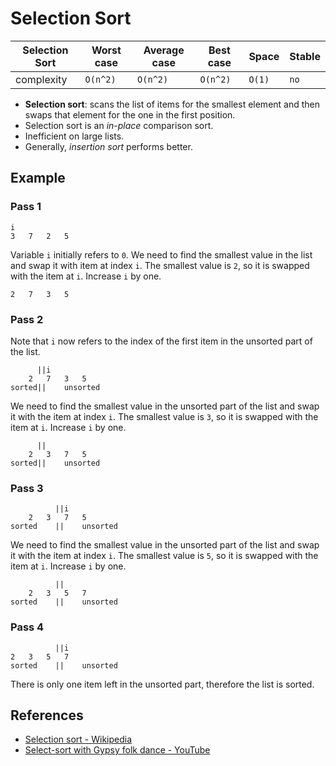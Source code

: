 # Selection Sort

| Selection Sort | Worst case | Average case | Best case | Space  | Stable |
| -------------- | ---------- | ------------ | --------- | ------ | ------ |
| complexity     | `O(n^2)`   | `O(n^2)`     | `O(n^2)`  | `O(1)` | `no`   |

* **Selection sort**: scans the list of items for the smallest element and then
  swaps that element for the one in the first position.
* Selection sort is an *in-place* comparison sort.
* Inefficient on large lists.
* Generally, *insertion sort* performs better.

## Example

### Pass 1

```
i
3	7	2	5
```

Variable `i` initially refers to `0`. We need to find the smallest value in the list and swap it with item at index `i`. The smallest value is `2`, so it is swapped with the item at `i`. Increase `i` by one.

```
2	7	3	5
```

### Pass 2

Note that `i` now refers to the index of the first item in the unsorted part of the list.

```
 	  ||i
 	2	7	3	5
sorted||	unsorted
```

We need to find the smallest value in the unsorted part of the list and swap it with the item at index `i`. The smallest value is `3`, so it is swapped with the item at `i`. Increase `i` by one.

```
 	  ||
 	2	3	7	5
sorted||	unsorted
```

### Pass 3

```
 	 	  ||i
 	2	3	7	5
sorted 	  ||	unsorted
```

We need to find the smallest value in the unsorted part of the list and swap it with the item at index `i`. The smallest value is `5`, so it is swapped with the item at `i`. Increase `i` by one.

```
 	 	  ||
 	2	3	5	7
sorted 	  ||	unsorted
```

### Pass 4

```
 	 	  ||i
2	3	5	7
sorted 	  ||	unsorted
```

There is only one item left in the unsorted part, therefore the list is sorted.

## References

* [Selection sort - Wikipedia](https://en.wikipedia.org/wiki/Selection_sort)
* [Select-sort with Gypsy folk dance -
  YouTube](https://www.youtube.com/watch?v=Ns4TPTC8whw)
